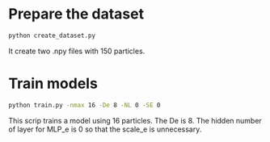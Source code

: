 
# Prepare the dataset
```bash
python create_dataset.py
```
It create two .npy files with 150 particles. 

# Train models
```bash
python train.py -nmax 16 -De 8 -NL 0 -SE 0
```
This scrip trains a model using 16 particles. The De is 8. The hidden number of layer for MLP_e is 0 so that the scale_e is unnecessary. 



 
